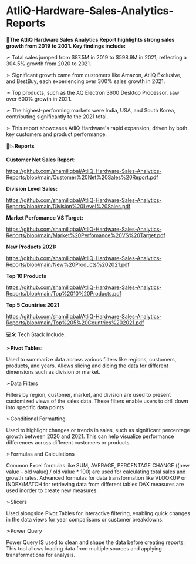 # AtliQ-Hardware-Sales-Analytics-Reports

📝**The AtliQ Hardware Sales Analytics Report highlights strong sales growth from 2019 to 2021. Key findings include:**

➣ Total sales jumped from $87.5M in 2019 to $598.9M in 2021, reflecting a 304.5% growth from 2020 to 2021.

➣ Significant growth came from customers like Amazon, AtliQ Exclusive, and BestBuy, each experiencing over 300% sales growth in 2021.

➣ Top products, such as the AQ Electron 3600 Desktop Processor, saw over 600% growth in 2021.

➣ The highest-performing markets were India, USA, and South Korea, contributing significantly to the 2021 total.

➣ This report showcases AtliQ Hardware's rapid expansion, driven by both key customers and product performance.



📑📉**Reports** 

**Customer Net Sales Report:** 

https://github.com/shamiliqbal/AtliQ-Hardware-Sales-Analytics-Reports/blob/main/Customer%20Net%20Sales%20Report.pdf

**Division Level Sales:**

https://github.com/shamiliqbal/AtliQ-Hardware-Sales-Analytics-Reports/blob/main/Division%20Level%20Sales.pdf

**Market Perfomance VS Target:**

https://github.com/shamiliqbal/AtliQ-Hardware-Sales-Analytics-Reports/blob/main/Market%20Perfomance%20VS%20Target.pdf

**New Products 2021:**

https://github.com/shamiliqbal/AtliQ-Hardware-Sales-Analytics-Reports/blob/main/New%20Products%202021.pdf

**Top 10 Products**

https://github.com/shamiliqbal/AtliQ-Hardware-Sales-Analytics-Reports/blob/main/Top%2010%20Products.pdf

**Top 5 Countries 2021**

https://github.com/shamiliqbal/AtliQ-Hardware-Sales-Analytics-Reports/blob/main/Top%205%20Countries%202021.pdf




💻🛠️ Tech Stack Include: 

➣**Pivot Tables:**

Used to summarize data across various filters like regions, customers, products, and years.
Allows slicing and dicing the data for different dimensions such as division or market.

➣Data Filters

Filters by region, customer, market, and division are used to present customized views of the sales data.
These filters enable users to drill down into specific data points.

➣Conditional Formatting

Used to highlight changes or trends in sales, such as significant percentage growth between 2020 and 2021.
This can help visualize performance differences across different customers or products.


➣Formulas and Calculations

Common Excel formulas like SUM, AVERAGE, PERCENTAGE CHANGE ((new value - old value) / old value * 100) are used for calculating total sales and growth rates.
Advanced formulas for data transformation like VLOOKUP or INDEX/MATCH for retrieving data from different tables.DAX measures are used inorder to create new measures.

➣Slicers

Used alongside Pivot Tables for interactive filtering, enabling quick changes in the data views for year comparisons or customer breakdowns.

➣Power Query 

Power Query IS used to clean and shape the data before creating reports. This tool allows loading data from multiple sources and applying transformations for analysis.
